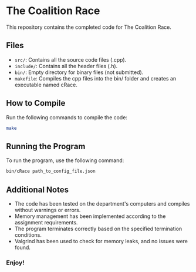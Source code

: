 # The Coalition Race

This repository contains the completed code for The Coalition Race.

## Files

- `src/`: Contains all the source code files (.cpp).
- `include/`: Contains all the header files (.h).
- `bin/`: Empty directory for binary files (not submitted).
- `makefile`: Compiles the cpp files into the bin/ folder and creates an executable named cRace.

## How to Compile

Run the following commands to compile the code:

```bash
make
```

## Running the Program

To run the program, use the following command:

```bash
bin/cRace path_to_config_file.json
```
## Additional Notes

- The code has been tested on the department's computers and compiles without warnings or errors.
- Memory management has been implemented according to the assignment requirements.
- The program terminates correctly based on the specified termination conditions.
- Valgrind has been used to check for memory leaks, and no issues were found.

### Enjoy!
